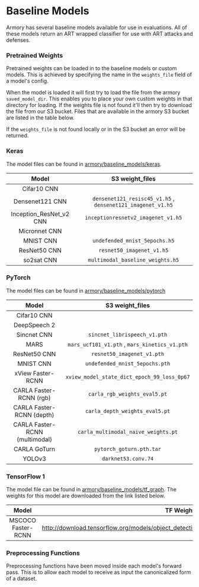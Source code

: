 # Baseline Models
Armory has several baseline models available for use in evaluations. All of these 
models return an ART wrapped classifier for use with ART attacks and defenses.


### Pretrained Weights
Pretrained weights can be loaded in to the baseline models or custom models. This is 
achieved by specifying the name in the `weights_file` field of a model's config. 

When the model is loaded it will first try to load the file from the armory 
`saved_model_dir`. This enables you to place your own custom weights in that directory 
for loading. If the weights file is not found it'll then try to download the file from 
our S3 bucket. Files that are available in the armory S3 bucket are listed in the table 
below. 

If the `weights_file` is not found locally or in the S3 bucket an error will be 
returned. 


### Keras
The model files can be found in [armory/baseline_models/keras](../armory/baseline_models/keras). 

| Model   | S3 weight_files   | 
|:----------: | :-----------: | 
| Cifar10 CNN |  |  
| Densenet121 CNN | `densenet121_resisc45_v1.h5` , `densenet121_imagenet_v1.h5` |
| Inception_ResNet_v2 CNN | `inceptionresnetv2_imagenet_v1.h5` |
| Micronnet CNN |  |
| MNIST CNN | `undefended_mnist_5epochs.h5` |
| ResNet50 CNN | `resnet50_imagenet_v1.h5` |
| so2sat CNN | `multimodal_baseline_weights.h5` |


### PyTorch
The model files can be found in [armory/baseline_models/pytorch](../armory/baseline_models/pytorch)

| Model   |                S3 weight_files                | 
|:----------: |:---------------------------------------------:| 
| Cifar10 CNN |                                               |  
| DeepSpeech 2 |                                               |
| Sincnet CNN |         `sincnet_librispeech_v1.pth`          |
| MARS | `mars_ucf101_v1.pth` , `mars_kinetics_v1.pth` |
| ResNet50 CNN |          `resnet50_imagenet_v1.pth`           |
| MNIST CNN |        `undefended_mnist_5epochs.pth`         |
| xView Faster-RCNN |  `xview_model_state_dict_epoch_99_loss_0p67`  |
| CARLA Faster-RCNN (rgb)|         `carla_rgb_weights_eval5.pt`          |
| CARLA Faster-RCNN (depth)|        `carla_depth_weights_eval5.pt`         |
| CARLA Faster-RCNN (multimodal)|      `carla_multimodal_naive_weights.pt`      |
| CARLA GoTurn|           `pytorch_goturn.pth.tar`            |
| YOLOv3 | `darknet53.conv.74`         |

### TensorFlow 1
The model file can be found in [armory/baseline_models/tf_graph](../armory/baseline_models/tf_graph). 
The weights for this model are downloaded from the link listed below.

| Model   | TF Weights URL   | 
|:----------: | :-----------: | 
| MSCOCO Faster-RCNN | http://download.tensorflow.org/models/object_detection/faster_rcnn_resnet50_coco_2018_01_28.tar.gz |


### Preprocessing Functions
Preprocessing functions have been moved inside each model's forward pass. This is to allow each
model to receive as input the canonicalized form of a dataset.